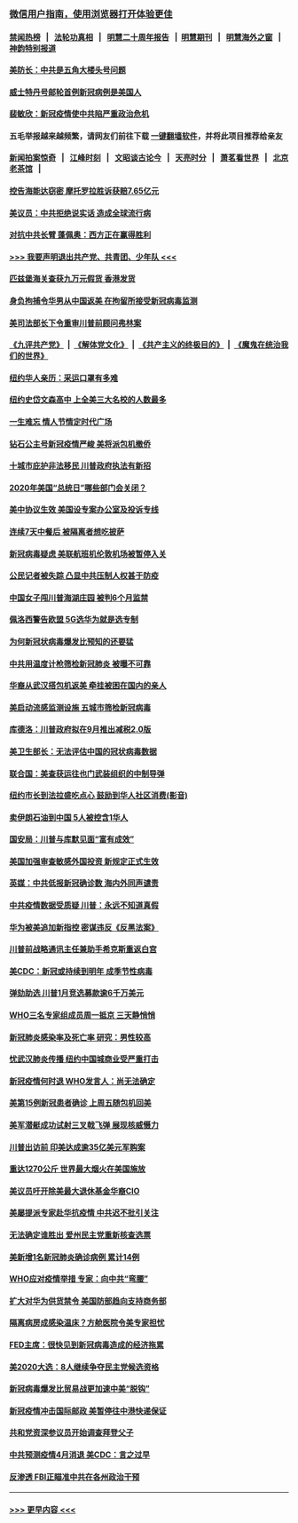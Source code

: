 ### [微信用户指南，使用浏览器打开体验更佳](https://github.com/gfw-breaker/banned-news1/blob/master/indexes/wechat-guide.md?t=0)
#### [禁闻热榜](热点新闻.md?t=0)  &nbsp;&nbsp;|&nbsp;&nbsp; [法轮功真相](https://github.com/gfw-breaker/truth/blob/master/README.md?t=0) &nbsp;&nbsp;|&nbsp;&nbsp; [明慧二十周年报告](https://github.com/gfw-breaker/mh-reports/blob/master/README.md?t=0) &nbsp;&nbsp;|&nbsp;&nbsp;[明慧期刊](https://github.com/gfw-breaker/mh-qikan) &nbsp;&nbsp;|&nbsp;&nbsp; [明慧海外之窗](https://github.com/gfw-breaker/mh-news/blob/master/README.md?t=0) &nbsp;&nbsp;|&nbsp;&nbsp; [神韵特别报道](https://github.com/gfw-breaker/mh-news/blob/master/shenyun.md?t=0)
#### [美防长：中共是五角大楼头号问题](../pages/nsc412/n11871768.md?t=02160811) 
#### [威士特丹号邮轮首例新冠病例是美国人](../pages/nsc412/n11871731.md?t=02160811) 
#### [裴敏欣：新冠疫情使中共陷严重政治危机](../pages/nsc412/n11871514.md?t=02160811) 
#### 五毛举报越来越频繁，请网友们前往下载 [一键翻墙软件](https://github.com/gfw-breaker/ssr-accounts)，并将此项目推荐给亲友
#### [新闻拍案惊奇](https://github.com/gfw-breaker/banned-news1/blob/master/pages/link4.md) &nbsp;&nbsp;|&nbsp;&nbsp; [江峰时刻](https://github.com/gfw-breaker/banned-news1/blob/master/pages/link4.md) &nbsp;&nbsp;|&nbsp;&nbsp; [文昭谈古论今](https://github.com/gfw-breaker/banned-news1/blob/master/pages/link4.md) &nbsp;&nbsp;|&nbsp;&nbsp; [天亮时分](https://github.com/gfw-breaker/banned-news1/blob/master/pages/link4.md) &nbsp;&nbsp;|&nbsp;&nbsp; [萧茗看世界](https://github.com/gfw-breaker/banned-news1/blob/master/pages/link4.md) &nbsp;&nbsp;|&nbsp;&nbsp; [北京老茶馆](https://github.com/gfw-breaker/banned-news1/blob/master/pages/link4.md) &nbsp;&nbsp;|&nbsp;&nbsp; 
#### [控告海能达窃密 摩托罗拉胜诉获赔7.65亿元](../pages/nsc412/n11871594.md?t=02160811) 
#### [美议员：中共拒绝说实话 造成全球流行病](../pages/nsc412/n11871582.md?t=02160811) 
#### [对抗中共长臂 蓬佩奥：西方正在赢得胜利](../pages/nsc412/n11871500.md?t=02160811) 
#### [>>> 我要声明退出共产党、共青团、少年队 <<<](https://github.com/begood0513/goodnews/blob/master/quit/letter.md) 
#### [匹兹堡海关查获九万元假货 香港发货](../pages/nsc412/n11870716.md?t=02160811) 
#### [身负拘捕令华男从中国返美  在拘留所接受新冠病毒监测](../pages/nsc412/n11870710.md?t=02160811) 
#### [美司法部长下令重审川普前顾问弗林案](../pages/nsc412/n11870258.md?t=02160811) 
#### [《九评共产党》](https://github.com/begood0513/9ping.md/blob/master/README.md) &nbsp;|&nbsp; [《解体党文化》](../../../../jtdwh.md/blob/master/README.md)  &nbsp;|&nbsp; [《共产主义的终极目的》](../../../../gczydzjmd.md/blob/master/README.md) &nbsp;|&nbsp; [《魔鬼在统治我们的世界》](../../../../mgztzwmdsj.md/blob/master/README.md) 
#### [纽约华人亲历：采运口罩有多难](../pages/nsc412/n11870531.md?t=02160811) 
#### [纽约史岱文森高中  上全美三大名校的人数最多](../pages/nsc412/n11870557.md?t=02160811) 
#### [一生难忘 情人节情定时代广场](../pages/nsc412/n11870536.md?t=02160811) 
#### [钻石公主号新冠疫情严峻 美将派包机撤侨](../pages/nsc412/n11870505.md?t=02160811) 
#### [十城市庇护非法移民 川普政府执法有新招](../pages/nsc412/n11870410.md?t=02160811) 
#### [2020年美国“总统日”哪些部门会关闭？](../pages/nsc412/n11870148.md?t=02160811) 
#### [美中协议生效 美国设专案办公室及投诉专线](../pages/nsc412/n11870266.md?t=02160811) 
#### [连续7天中餐后 被隔离者想吃披萨](../pages/nsc412/n11870243.md?t=02160811) 
#### [新冠病毒疑虑 美联航班机伦敦机场被暂停入关](../pages/nsc412/n11870015.md?t=02160811) 
#### [公民记者被失踪 凸显中共压制人权甚于防疫](../pages/nsc412/n11870042.md?t=02160811) 
#### [中国女子闯川普海湖庄园 被判6个月监禁](../pages/nsc412/n11869919.md?t=02160811) 
#### [佩洛西警告欧盟 5G选华为就是选专制](../pages/nsc412/n11869898.md?t=02160811) 
#### [为何新冠状病毒爆发比预知的还要猛](../pages/nsc412/n11869828.md?t=02160811) 
#### [中共用温度计枪筛检新冠肺炎 被曝不可靠](../pages/nsc412/n11869707.md?t=02160811) 
#### [华裔从武汉搭包机返美 牵挂被困在国内的亲人](../pages/nsc412/n11869711.md?t=02160811) 
#### [美启动流感监测设施 五城市筛检新冠病毒](../pages/nsc412/n11869689.md?t=02160811) 
#### [库德洛：川普政府拟在9月推出减税2.0版](../pages/nsc412/n11869627.md?t=02160811) 
#### [美卫生部长：无法评估中国的冠状病毒数据](../pages/nsc412/n11869301.md?t=02160811) 
#### [联合国：美查获运往也门武装组织的中制导弹](../pages/nsc412/n11868677.md?t=02160811) 
#### [纽约市长到法拉盛吃点心  鼓励到华人社区消费(影音)](../pages/nsc412/n11868197.md?t=02160811) 
#### [卖伊朗石油到中国  5人被控含1华人](../pages/nsc412/n11867988.md?t=02160811) 
#### [国安局：川普与库默见面“富有成效”](../pages/nsc412/n11867976.md?t=02160811) 
#### [美国加强审查敏感外国投资 新规定正式生效](../pages/nsc412/n11868041.md?t=02160811) 
#### [英媒：中共低报新冠确诊数 海内外同声谴责](../pages/nsc412/n11867421.md?t=02160811) 
#### [中共疫情数据受质疑 川普：永远不知道真假](../pages/nsc412/n11867195.md?t=02160811) 
#### [华为被美追加新指控 密谋违反《反黑法案》](../pages/nsc412/n11867191.md?t=02160811) 
#### [川普前战略通讯主任兼助手希克斯重返白宫](../pages/nsc412/n11867104.md?t=02160811) 
#### [美CDC：新冠或持续到明年 成季节性病毒](../pages/nsc412/n11867279.md?t=02160811) 
#### [弹劾助选 川普1月竞选募款逾6千万美元](../pages/nsc412/n11866950.md?t=02160811) 
#### [WHO三名专家组成员周一抵京 三天静悄悄](../pages/nsc412/n11866947.md?t=02160811) 
#### [新冠肺炎感染率及死亡率 研究：男性较高](../pages/nsc412/n11866956.md?t=02160811) 
#### [忧武汉肺炎传播 纽约中国城商业受严重打击](../pages/nsc412/n11866902.md?t=02160811) 
#### [新冠疫情何时退 WHO发言人：尚无法确定](../pages/nsc412/n11866864.md?t=02160811) 
#### [美第15例新冠患者确诊 上周五随包机回美](../pages/nsc412/n11866852.md?t=02160811) 
#### [美军潜艇成功试射三叉戟飞弹 展现核威慑力](../pages/nsc412/n11866046.md?t=02160811) 
#### [川普出访前 印美达成逾35亿美元军购案](../pages/nsc412/n11865444.md?t=02160811) 
#### [重达1270公斤 世界最大烟火在美国施放](../pages/nsc412/n11865198.md?t=02160811) 
#### [美议员吁开除美最大退休基金华裔CIO](../pages/nsc412/n11865230.md?t=02160811) 
#### [美屡提派专家赴华抗疫情 中共迟不批引关注](../pages/nsc412/n11864719.md?t=02160811) 
#### [无法确定谁胜出 爱州民主党重新核查选票](../pages/nsc412/n11864830.md?t=02160811) 
#### [美新增1名新冠肺炎确诊病例 累计14例](../pages/nsc412/n11864893.md?t=02160811) 
#### [WHO应对疫情举措 专家：向中共“弯腰”](../pages/nsc412/n11864727.md?t=02160811) 
#### [扩大对华为供货禁令 美国防部趋向支持商务部](../pages/nsc412/n11864773.md?t=02160811) 
#### [隔离病房成感染温床？方舱医院令美专家担忧](../pages/nsc412/n11864575.md?t=02160811) 
#### [FED主席：很快见到新冠病毒造成的经济拖累](../pages/nsc412/n11864507.md?t=02160811) 
#### [美2020大选：8人继续争夺民主党候选资格](../pages/nsc412/n11864327.md?t=02160811) 
#### [新冠病毒爆发比贸易战更加速中美“脱钩”](../pages/nsc412/n11864470.md?t=02160811) 
#### [新冠疫情冲击国际邮政 美暂停往中港快递保证](../pages/nsc412/n11864207.md?t=02160811) 
#### [共和党资深参议员开始调查拜登父子](../pages/nsc412/n11863984.md?t=02160811) 
#### [中共预测疫情4月消退 美CDC：言之过早](../pages/nsc412/n11864310.md?t=02160811) 
#### [反渗透 FBI正瞄准中共在各州政治干预](../pages/nsc412/n11864300.md?t=02160811) 

----
#### [ >>> 更早内容 <<< ](../indexes/nsc412-earlier.md)
